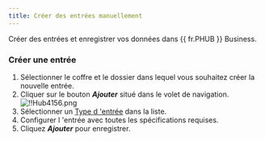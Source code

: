 ```yaml
---
title: Créer des entrées manuellement
---
```

Créer des entrées et enregistrer vos données dans {{ fr.PHUB }} Business.  

### Créer une entrée 

1. Sélectionner le coffre et le dossier dans lequel vous souhaitez créer la nouvelle entrée. 
1. Cliquer sur le bouton ***Ajouter*** situé dans le volet de navigation.  
![!!Hub4156.png](https://webdevolutions.azureedge.net/docs/fr/hub/Hub4156.png) 
1. Sélectionner un [Type d 'entrée](/fr/hub/web-interface/hub-overview/entries/entry-type/) dans la liste. 
1. Configurer l 'entrée avec toutes les spécifications requises. 
1. Cliquez ***Ajouter*** pour enregistrer. 

